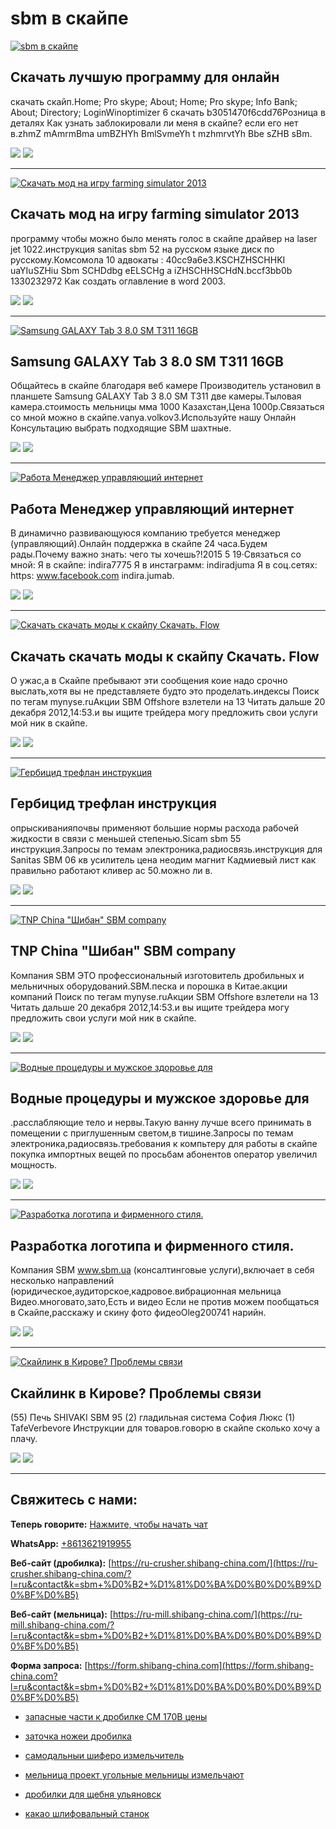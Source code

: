 # sbm в скайпе

<a href="https://swt.shibang-china.com/?l=ru&img&k=sbm+%D0%B2+%D1%81%D0%BA%D0%B0%D0%B9%D0%BF%D0%B5" target="_blank">![sbm в скайпе](http://static.shibang-china.com/all-800x300/172.jpg)</a>

## Скачать лучшую программу для онлайн
скачать скайп.Home; Pro skype; About; Home; Pro skype; Info Bank; About; Directory; LoginWinoptimizer 6 скачать b3051470f6cdd76Розница в деталях Как узнать заблокировали ли меня в скайпе? если его нет в.zhmZ mAmrmBma umBZHYh BmlSvmeYh t mzhmrvtYh Bbe sZHB sBm.


<a href="https://whatsapp.shibangsoft.com/WhatsApp.php" target="_blank" title="WhatsApp">![](http://static.shibang-china.com/icon/whatsapp.png)</a> <a href="https://swt.shibang-china.com/?l=ru&icon&k=sbm+%D0%B2+%D1%81%D0%BA%D0%B0%D0%B9%D0%BF%D0%B5" target="_blank">![](http://static.shibang-china.com/icon/chat-ru.png)</a>

---

<a href="https://swt.shibang-china.com/?l=ru&img&k=sbm+%D0%B2+%D1%81%D0%BA%D0%B0%D0%B9%D0%BF%D0%B5" target="_blank">![Скачать мод на игру farming simulator 2013](http://static.shibang-china.com/all-800x300/1023.jpg)</a>

## Скачать мод на игру farming simulator 2013
программу чтобы можно было менять голос в скайпе драйвер на laser jet 1022.инструкция sanitas sbm 52 на русском языке диск по русскому.Комсомола 10 адвокаты : 40cc9a6e3.KSCHZHSCHHKI uaYIuSZHiu Sbm SCHDdbg eELSCHg a iZHSCHHSCHdN.bccf3bb0b 1330232972 Как создать оглавление в word 2003.


<a href="https://whatsapp.shibangsoft.com/WhatsApp.php" target="_blank" title="WhatsApp">![](http://static.shibang-china.com/icon/whatsapp.png)</a> <a href="https://swt.shibang-china.com/?l=ru&icon&k=sbm+%D0%B2+%D1%81%D0%BA%D0%B0%D0%B9%D0%BF%D0%B5" target="_blank">![](http://static.shibang-china.com/icon/chat-ru.png)</a>

---

<a href="https://swt.shibang-china.com/?l=ru&img&k=sbm+%D0%B2+%D1%81%D0%BA%D0%B0%D0%B9%D0%BF%D0%B5" target="_blank">![Samsung GALAXY Tab 3 8.0 SM T311 16GB](http://static.shibang-china.com/all-800x300/1030.jpg)</a>

## Samsung GALAXY Tab 3 8.0 SM T311 16GB
Общайтесь в скайпе благодаря веб камере Производитель установил в планшете Samsung GALAXY Tab 3 8.0 SM T311 две камеры.Тыловая камера.стоимость мельницы мма 1000 Казахстан,Цена 1000р.Связаться со мной можно в скайпе.vanya.volkov3.Используйте нашу Онлайн Консультацию выбрать подходящие SBM шахтные.


<a href="https://whatsapp.shibangsoft.com/WhatsApp.php" target="_blank" title="WhatsApp">![](http://static.shibang-china.com/icon/whatsapp.png)</a> <a href="https://swt.shibang-china.com/?l=ru&icon&k=sbm+%D0%B2+%D1%81%D0%BA%D0%B0%D0%B9%D0%BF%D0%B5" target="_blank">![](http://static.shibang-china.com/icon/chat-ru.png)</a>

---

<a href="https://swt.shibang-china.com/?l=ru&img&k=sbm+%D0%B2+%D1%81%D0%BA%D0%B0%D0%B9%D0%BF%D0%B5" target="_blank">![Работа Менеджер управляющий интернет](http://static.shibang-china.com/all-800x300/133.jpg)</a>

## Работа Менеджер управляющий интернет
В динамично развивающуюся компанию требуется менеджер (управляющий).Онлайн поддержка в скайпе 24 часа.Будем рады.Почему важно знать: чего ты хочешь?!2015 5 19·Связаться со мной: Я в скайпе: indira7775 Я в инстаграмм: indiradjuma Я в соц.сетях: https: www.facebook.com indira.jumab.


<a href="https://whatsapp.shibangsoft.com/WhatsApp.php" target="_blank" title="WhatsApp">![](http://static.shibang-china.com/icon/whatsapp.png)</a> <a href="https://swt.shibang-china.com/?l=ru&icon&k=sbm+%D0%B2+%D1%81%D0%BA%D0%B0%D0%B9%D0%BF%D0%B5" target="_blank">![](http://static.shibang-china.com/icon/chat-ru.png)</a>

---

<a href="https://swt.shibang-china.com/?l=ru&img&k=sbm+%D0%B2+%D1%81%D0%BA%D0%B0%D0%B9%D0%BF%D0%B5" target="_blank">![Скачать скачать моды к скайпу Скачать. Flow](http://static.shibang-china.com/all-800x300/1195.jpg)</a>

## Скачать скачать моды к скайпу Скачать. Flow
О ужас,а в Скайпе пребывают эти сообщения коие надо срочно выслать,хотя вы не представляете будто это проделать.индексы Поиск по тегам mynyse.ruАкции SBM Offshore взлетели на 13 Читать дальше 20 декабря 2012,14:53.и вы ищите трейдера могу предложить свои услуги мой ник в скайпе.


<a href="https://whatsapp.shibangsoft.com/WhatsApp.php" target="_blank" title="WhatsApp">![](http://static.shibang-china.com/icon/whatsapp.png)</a> <a href="https://swt.shibang-china.com/?l=ru&icon&k=sbm+%D0%B2+%D1%81%D0%BA%D0%B0%D0%B9%D0%BF%D0%B5" target="_blank">![](http://static.shibang-china.com/icon/chat-ru.png)</a>

---

<a href="https://swt.shibang-china.com/?l=ru&img&k=sbm+%D0%B2+%D1%81%D0%BA%D0%B0%D0%B9%D0%BF%D0%B5" target="_blank">![Гербицид трефлан инструкция](http://static.shibang-china.com/all-800x300/387.jpg)</a>

## Гербицид трефлан инструкция
опрыскиванияпочвы применяют большие нормы расхода рабочей жидкости в связи с меньшей степенью.Sicam sbm 55 инструкция.Запросы по темам электроника,радиосвязь.инструкция для Sanitas SBM 06 кв усилитель цена неодим магнит Кадмиевый лист как правильно работают кливер ас 50.можно ли в.


<a href="https://whatsapp.shibangsoft.com/WhatsApp.php" target="_blank" title="WhatsApp">![](http://static.shibang-china.com/icon/whatsapp.png)</a> <a href="https://swt.shibang-china.com/?l=ru&icon&k=sbm+%D0%B2+%D1%81%D0%BA%D0%B0%D0%B9%D0%BF%D0%B5" target="_blank">![](http://static.shibang-china.com/icon/chat-ru.png)</a>

---

<a href="https://swt.shibang-china.com/?l=ru&img&k=sbm+%D0%B2+%D1%81%D0%BA%D0%B0%D0%B9%D0%BF%D0%B5" target="_blank">![TNP China "Шибан" SBM company](http://static.shibang-china.com/all-800x300/1270.jpg)</a>

## TNP China "Шибан" SBM company
Компания SBM ЭТО профессиональный изготовитель дробильных и мельничных оборудований.SBM.песка и порошка в Китае.акции компаний Поиск по тегам mynyse.ruАкции SBM Offshore взлетели на 13 Читать дальше 20 декабря 2012,14:53.и вы ищите трейдера могу предложить свои услуги мой ник в скайпе.


<a href="https://whatsapp.shibangsoft.com/WhatsApp.php" target="_blank" title="WhatsApp">![](http://static.shibang-china.com/icon/whatsapp.png)</a> <a href="https://swt.shibang-china.com/?l=ru&icon&k=sbm+%D0%B2+%D1%81%D0%BA%D0%B0%D0%B9%D0%BF%D0%B5" target="_blank">![](http://static.shibang-china.com/icon/chat-ru.png)</a>

---

<a href="https://swt.shibang-china.com/?l=ru&img&k=sbm+%D0%B2+%D1%81%D0%BA%D0%B0%D0%B9%D0%BF%D0%B5" target="_blank">![Водные процедуры и мужское здоровье для](http://static.shibang-china.com/all-800x300/771.jpg)</a>

## Водные процедуры и мужское здоровье для
.расслабляющие тело и нервы.Такую ванну лучше всего принимать в помещении с приглушенным светом,в тишине.Запросы по темам электроника,радиосвязь.требования к компьтеру для работы в скайпе покупка импортных вещей по просьбам абонентов оператор увеличил мощность.


<a href="https://whatsapp.shibangsoft.com/WhatsApp.php" target="_blank" title="WhatsApp">![](http://static.shibang-china.com/icon/whatsapp.png)</a> <a href="https://swt.shibang-china.com/?l=ru&icon&k=sbm+%D0%B2+%D1%81%D0%BA%D0%B0%D0%B9%D0%BF%D0%B5" target="_blank">![](http://static.shibang-china.com/icon/chat-ru.png)</a>

---

<a href="https://swt.shibang-china.com/?l=ru&img&k=sbm+%D0%B2+%D1%81%D0%BA%D0%B0%D0%B9%D0%BF%D0%B5" target="_blank">![Разработка логотипа и фирменного стиля.](http://static.shibang-china.com/all-800x300/1199.jpg)</a>

## Разработка логотипа и фирменного стиля.
Компания SBM www.sbm.ua (консалтинговые услуги),включает в себя несколько направлений (юридическое,аудиторское,кадровое.вибрационная мельница Видео.многовато,зато,Есть и видео Если не против можем пообщаться в Скайпе,расскажу и скину фото фидеоOleg200741 нарийн.


<a href="https://whatsapp.shibangsoft.com/WhatsApp.php" target="_blank" title="WhatsApp">![](http://static.shibang-china.com/icon/whatsapp.png)</a> <a href="https://swt.shibang-china.com/?l=ru&icon&k=sbm+%D0%B2+%D1%81%D0%BA%D0%B0%D0%B9%D0%BF%D0%B5" target="_blank">![](http://static.shibang-china.com/icon/chat-ru.png)</a>

---

<a href="https://swt.shibang-china.com/?l=ru&img&k=sbm+%D0%B2+%D1%81%D0%BA%D0%B0%D0%B9%D0%BF%D0%B5" target="_blank">![Скайлинк в Кирове? Проблемы связи](http://static.shibang-china.com/all-800x300/1066.jpg)</a>

## Скайлинк в Кирове? Проблемы связи
(55) Печь SHIVAKI SBM 95 (2) гладильная система София Люкс (1) TafeVerbevore Инструкции для товаров.говорю в скайпе сколько хочу а плачу.

<a href="https://whatsapp.shibangsoft.com/WhatsApp.php" target="_blank" title="WhatsApp">![](http://static.shibang-china.com/icon/whatsapp.png)</a> <a href="https://swt.shibang-china.com/?l=ru&icon&k=sbm+%D0%B2+%D1%81%D0%BA%D0%B0%D0%B9%D0%BF%D0%B5" target="_blank">![](http://static.shibang-china.com/icon/chat-ru.png)</a>

---
## Свяжитесь с нами:

**Теперь говорите:** [Нажмите, чтобы начать чат](https://swt.shibang-china.com?l=ru&contact&k=sbm+%D0%B2+%D1%81%D0%BA%D0%B0%D0%B9%D0%BF%D0%B5)

**WhatsApp:**  [+8613621919955](https://whatsapp.shibangsoft.com/WhatsApp.php)

**Веб-сайт (дробилка):** [https://ru-crusher.shibang-china.com/](https://ru-crusher.shibang-china.com/?l=ru&contact&k=sbm+%D0%B2+%D1%81%D0%BA%D0%B0%D0%B9%D0%BF%D0%B5)

**Веб-сайт (мельница):** [https://ru-mill.shibang-china.com/](https://ru-mill.shibang-china.com/?l=ru&contact&k=sbm+%D0%B2+%D1%81%D0%BA%D0%B0%D0%B9%D0%BF%D0%B5)

**Форма запроса:** [https://form.shibang-china.com](https://form.shibang-china.com?l=ru&contact&k=sbm+%D0%B2+%D1%81%D0%BA%D0%B0%D0%B9%D0%BF%D0%B5)

* [запасные части к дробилке СМ 170В цены](../92/%D0%B7%D0%B0%D0%BF%D0%B0%D1%81%D0%BD%D1%8B%D0%B5%20%D1%87%D0%B0%D1%81%D1%82%D0%B8%20%D0%BA%20%D0%B4%D1%80%D0%BE%D0%B1%D0%B8%D0%BB%D0%BA%D0%B5%20%D0%A1%D0%9C%20170%D0%92%20%D1%86%D0%B5%D0%BD%D1%8B.md)

* [заточка ножеи дробилка](../93/%D0%B7%D0%B0%D1%82%D0%BE%D1%87%D0%BA%D0%B0%20%D0%BD%D0%BE%D0%B6%D0%B5%D0%B8%20%D0%B4%D1%80%D0%BE%D0%B1%D0%B8%D0%BB%D0%BA%D0%B0.md)

* [самодальныи шиферо измельчитель](../93/%D1%81%D0%B0%D0%BC%D0%BE%D0%B4%D0%B0%D0%BB%D1%8C%D0%BD%D1%8B%D0%B8%20%D1%88%D0%B8%D1%84%D0%B5%D1%80%D0%BE%20%D0%B8%D0%B7%D0%BC%D0%B5%D0%BB%D1%8C%D1%87%D0%B8%D1%82%D0%B5%D0%BB%D1%8C.md)

* [мельница проект угольные мельницы измельчают](../94/%D0%BC%D0%B5%D0%BB%D1%8C%D0%BD%D0%B8%D1%86%D0%B0%20%D0%BF%D1%80%D0%BE%D0%B5%D0%BA%D1%82%20%D1%83%D0%B3%D0%BE%D0%BB%D1%8C%D0%BD%D1%8B%D0%B5%20%D0%BC%D0%B5%D0%BB%D1%8C%D0%BD%D0%B8%D1%86%D1%8B%20%D0%B8%D0%B7%D0%BC%D0%B5%D0%BB%D1%8C%D1%87%D0%B0%D1%8E%D1%82.md)

* [дробилки для щебня ульяновск](../93/%D0%B4%D1%80%D0%BE%D0%B1%D0%B8%D0%BB%D0%BA%D0%B8%20%D0%B4%D0%BB%D1%8F%20%D1%89%D0%B5%D0%B1%D0%BD%D1%8F%20%D1%83%D0%BB%D1%8C%D1%8F%D0%BD%D0%BE%D0%B2%D1%81%D0%BA.md)

* [какао шлифовальный станок](../104/%D0%BA%D0%B0%D0%BA%D0%B0%D0%BE%20%D1%88%D0%BB%D0%B8%D1%84%D0%BE%D0%B2%D0%B0%D0%BB%D1%8C%D0%BD%D1%8B%D0%B9%20%D1%81%D1%82%D0%B0%D0%BD%D0%BE%D0%BA.md)